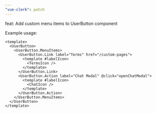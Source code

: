 ```yaml
---
"vue-clerk": patch
---
```


feat: Add custom menu items to UserButton component

Example usage:

```vue
<template>
  <UserButton>
    <UserButton.MenuItems>
      <UserButton.Link label="Terms" href="/custom-pages">
        <template #labelIcon>
          <TermsIcon />
        </template>
      </UserButton.Link>
      <UserButton.Action label="Chat Modal" @click="openChatModal">
        <template #labelIcon>
          <ChatIcon />
        </template>
      </UserButton.Action>
    </UserButton.MenuItems>
  </UserButton>
</template>
```
